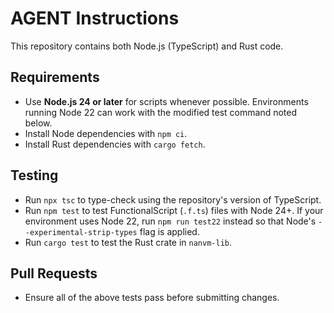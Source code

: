 # AGENT Instructions

This repository contains both Node.js (TypeScript) and Rust code.

## Requirements
- Use **Node.js 24 or later** for scripts whenever possible. Environments running Node 22 can work with the modified test command noted below.
- Install Node dependencies with `npm ci`.
- Install Rust dependencies with `cargo fetch`.

## Testing
- Run `npx tsc` to type-check using the repository's version of TypeScript.
- Run `npm test` to test FunctionalScript (`.f.ts`) files with Node 24+.
  If your environment uses Node 22, run `npm run test22` instead so that Node's `--experimental-strip-types` flag is applied.
- Run `cargo test` to test the Rust crate in `nanvm-lib`.

## Pull Requests
- Ensure all of the above tests pass before submitting changes.
